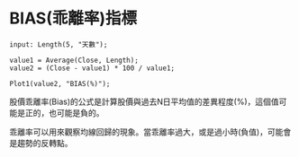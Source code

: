 # BIAS(乖離率)指標

```xs
input: Length(5, "天數");

value1 = Average(Close, Length);
value2 = (Close - value1) * 100 / value1;

Plot1(value2, "BIAS(%)");
```

股價乖離率(Bias)的公式是計算股價與過去N日平均值的差異程度(%)，這個值可能是正的，也可能是負的。

乖離率可以用來觀察均線回歸的現象。當乖離率過大，或是過小時(負值)，可能會是趨勢的反轉點。

